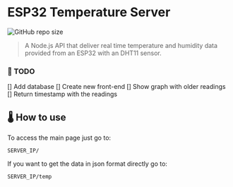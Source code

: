 # ESP32 Temperature Server

![GitHub repo size](https://img.shields.io/github/repo-size/JordaoDM/esp32TempServer?style=for-the-badge)

> A Node.js API that deliver real time temperature and humidity data provided from an ESP32 with an DHT11 sensor.

### 📝 TODO
[] Add database
[] Create new front-end
[] Show graph with older readings
[] Return timestamp with the readings

## 🌡️ How to use

To access the main page just go to:

```
SERVER_IP/
```

If you want to get the data in json format directly go to:

```
SERVER_IP/temp
```
